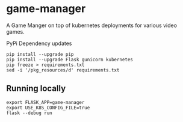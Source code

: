 # game-manager
A Game Manger on top of kubernetes deployments for various video games.

PyPi Dependency updates

    pip install --upgrade pip
    pip install --upgrade Flask gunicorn kubernetes
    pip freeze > requirements.txt
    sed -i '/pkg_resources/d' requirements.txt

## Running locally

```commandline
export FLASK_APP=game-manager
export USE_K8S_CONFIG_FILE=true
flask --debug run
```